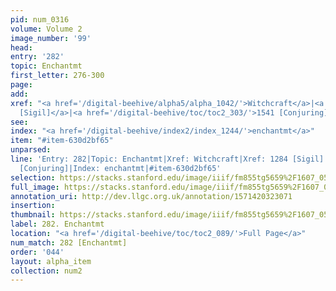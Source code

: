 ```yaml
---
pid: num_0316
volume: Volume 2
image_number: '99'
head: 
entry: '282'
topic: Enchantmt
first_letter: 276-300
page: 
add: 
xref: "<a href='/digital-beehive/alpha5/alpha_1042/'>Witchcraft</a>|<a href='/digital-beehive/toc/toc2_250/'>1284
  [Sigil]</a>|<a href='/digital-beehive/toc/toc2_303/'>1541 [Conjuring]</a>"
see: 
index: "<a href='/digital-beehive/index2/index_1244/'>enchantmt</a>"
item: "#item-630d2bf65"
unparsed: 
line: 'Entry: 282|Topic: Enchantmt|Xref: Witchcraft|Xref: 1284 [Sigil]|Xref: 1541
  [Conjuring]|Index: enchantmt|#item-630d2bf65'
selection: https://stacks.stanford.edu/image/iiif/fm855tg5659%2F1607_0566/269,1750,3071,436/full/0/default.jpg
full_image: https://stacks.stanford.edu/image/iiif/fm855tg5659%2F1607_0566/full/full/0/default.jpg
annotation_uri: http://dev.llgc.org.uk/annotation/1571420323071
insertion: 
thumbnail: https://stacks.stanford.edu/image/iiif/fm855tg5659%2F1607_0566/269,1750,600,180/250,/0/default.jpg
label: 282. Enchantmt
location: "<a href='/digital-beehive/toc/toc2_089/'>Full Page</a>"
num_match: 282 [Enchantmt]
order: '044'
layout: alpha_item
collection: num2
---
```

